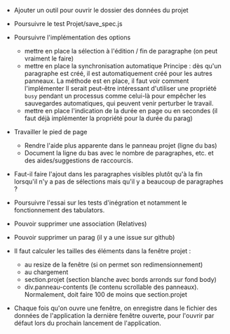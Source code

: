 * Ajouter un outil pour ouvrir le dossier des données du projet

* Poursuivre le test Projet/save_spec.js

* Poursuivre l'implémentation des options
  - mettre en place la sélection à l'édition / fin de paragraphe
    (on peut vraiment le faire)
  - mettre en place la synchronisation automatique
    Principe : dès qu'un paragraphe est créé, il est automatiquement créé pour les
    autres panneaux.
    La méthode est en place, il faut voir comment l'implémenter
    Il serait peut-être intéressant d'utiliser une propriété `busy` pendant
    un processus comme celui-là pour empêcher les sauvegardes automatiques,
    qui peuvent venir perturber le travail.
  - mettre en place l'indication de la durée en page ou en secondes
    (il faut déjà implémenter la propriété pour la durée du parag)

* Travailler le pied de page
  - Rendre l'aide plus apparente dans le panneau projet (ligne du bas)
  - Document la ligne du bas avec le nombre de paragraphes, etc. et des aides/suggestions de raccourcis.

* Faut-il faire l'ajout dans les paragraphes visibles plutôt qu'à la fin lorsqu'il n'y a pas de sélections mais qu'il y a beaucoup de paragraphes ?

* Poursuivre l'essai sur les tests d'inégration et notamment le fonctionnement des tabulators.

* Pouvoir supprimer une association (Relatives)

* Pouvoir supprimer un parag (il y a une issue sur github)

* Il faut calculer les tailles des éléments dans la fenêtre projet :
  - au resize de la fenêtre (si on permet son redimensionnement)
  - au chargement
  * section.projet (section blanche avec bords arronds sur fond body)
  * div.panneau-contents (le contenu scrollable des panneaux). Normalement, doit faire 100 de moins que section.projet

* Chaque fois qu'on ouvre une fenêtre, on enregistre dans le fichier des données de l'application la dernière fenêtre ouverte, pour l'ouvrir par défaut lors du prochain lancement de l'application.
